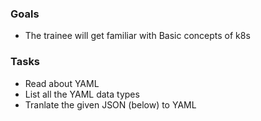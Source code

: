 ### Goals
- The trainee will get familiar with Basic concepts of k8s

### Tasks
- Read about YAML
- List all the YAML data types
- Tranlate the given JSON (below) to YAML